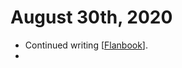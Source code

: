 # August 30th, 2020
- Continued writing [[Flanbook]].
- 

[//begin]: # "Autogenerated link references for markdown compatibility"
[Flanbook]: ../flanbook "Flanbook"
[//end]: # "Autogenerated link references"